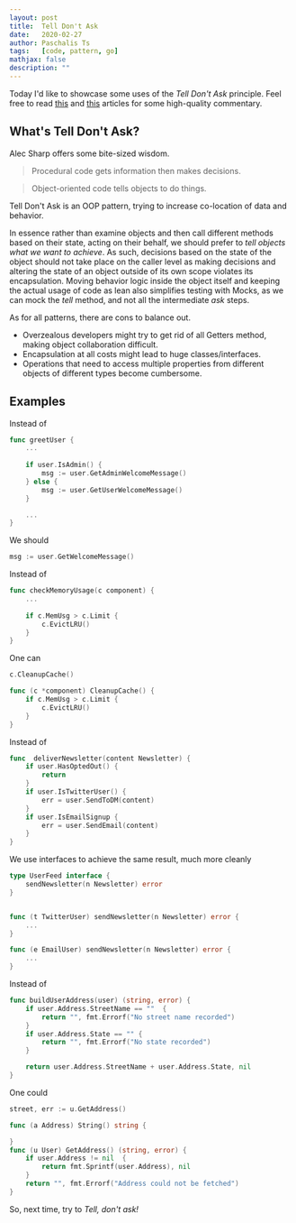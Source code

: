 ```yaml
---
layout: post
title:  Tell Don't Ask
date:   2020-02-27
author: Paschalis Ts
tags:   [code, pattern, go]
mathjax: false
description: ""
---
```


Today I'd like to showcase some uses of the *Tell Don't Ask* principle. Feel free to read [this](https://pragprog.com/articles/tell-dont-ask) and [this](https://martinfowler.com/bliki/TellDontAsk.html) articles for some high-quality commentary.

## What's Tell Don't Ask?

Alec Sharp offers some bite-sized wisdom. 
> Procedural code gets information then makes decisions.   

> Object-oriented code tells objects to do things.

Tell Don't Ask is an OOP pattern, trying to increase co-location of data and behavior.

In essence rather than examine objects and then call different methods based on their state, acting on their behalf, we should prefer to *tell objects what we want to achieve*.
As such, decisions based on the state of the object should not take place on the caller level as making decisions and altering the state of an object outside of its own scope violates its encapsulation.
Moving behavior logic inside the object itself and keeping the actual usage of code as lean also simplifies testing with Mocks, as we can mock the *tell* method, and not all the intermediate *ask* steps.

As for all patterns, there are cons to balance out.
- Overzealous developers might try to get rid of all Getters method, making object collaboration difficult.
- Encapsulation at all costs might lead to huge classes/interfaces. 
- Operations that need to access multiple properties from different objects of different types become cumbersome. 


## Examples
Instead of 
```go
func greetUser {
    ...
    
    if user.IsAdmin() {
        msg := user.GetAdminWelcomeMessage()
    } else {
        msg := user.GetUserWelcomeMessage()
    }

    ...
}
```

We should
```go 
msg := user.GetWelcomeMessage()
```



Instead of 
```go
func checkMemoryUsage(c component) {
    ...
    
    if c.MemUsg > c.Limit {
        c.EvictLRU()
    }
}
```

One can
```go
c.CleanupCache()

func (c *component) CleanupCache() {
    if c.MemUsg > c.Limit {
        c.EvictLRU()
    }
}
```


Instead of

```go
func  deliverNewsletter(content Newsletter) {
    if user.HasOptedOut() {
        return 
    }
    if user.IsTwitterUser() {
        err = user.SendToDM(content)
    }
    if user.IsEmailSignup {
        err = user.SendEmail(content)
    }
}
```

We use interfaces to achieve the same result, much more cleanly
```go 
type UserFeed interface {
    sendNewsletter(n Newsletter) error
}


func (t TwitterUser) sendNewsletter(n Newsletter) error {
    ...
}

func (e EmailUser) sendNewsletter(n Newsletter) error {
    ...
}
```


Instead of
```go
func buildUserAddress(user) (string, error) {
    if user.Address.StreetName == ""  {
        return "", fmt.Errorf("No street name recorded")
    }
    if user.Address.State == "" {
        return "", fmt.Errorf("No state recorded")
    }

    return user.Address.StreetName + user.Address.State, nil
}
```

One could
```go
street, err := u.GetAddress()

func (a Address) String() string {

}
func (u User) GetAddress() (string, error) {
    if user.Address != nil  {
        return fmt.Sprintf(user.Address), nil
    }
    return "", fmt.Errorf("Address could not be fetched")
}
```


So, next time, try to *Tell, don't ask!*
